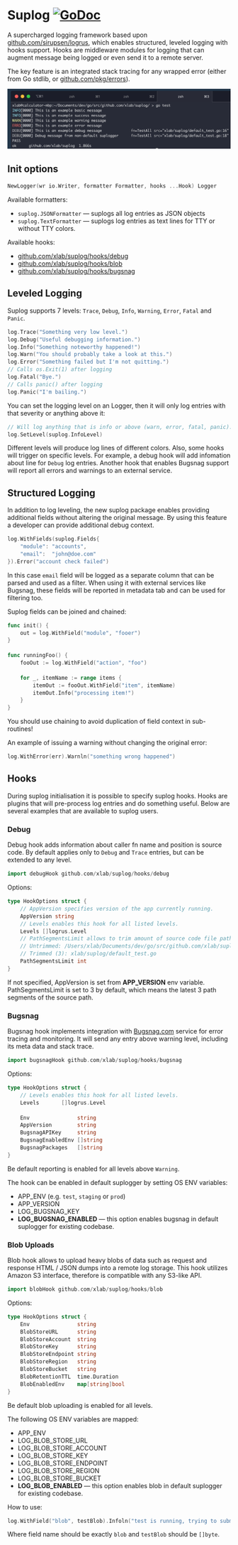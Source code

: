 # Suplog [![GoDoc](https://godoc.org/github.com/xlab/suplog?status.svg)](https://godoc.org/github.com/xlab/suplog)

A supercharged logging framework based upon [github.com/sirupsen/logrus](https://github.com/sirupsen/logrus), which enables structured, leveled logging with hooks support. Hooks are middleware modules for logging that can augment message being logged or even send it to a remote server.

The key feature is an integrated stack tracing for any wrapped error (either from Go stdlib, or [github.com/pkg/errors](http://github.com/pkg/errors)).

<img alt="Screenshot of suplog" src="screenshot.png" width="600px" />

## Init options

```go
NewLogger(wr io.Writer, formatter Formatter, hooks ...Hook) Logger
```

Available formatters:
* `suplog.JSONFormatter` — suplogs all log entries as JSON objects
* `suplog.TextFormatter` — suplogs log entries as text lines for TTY or without TTY colors.

Available hooks:
* [github.com/xlab/suplog/hooks/debug](https://github.com/xlab/suplog/blob/master/hooks/debug/hook.go#L14)
* [github.com/xlab/suplog/hooks/blob](https://github.com/xlab/suplog/blob/master/hooks/blob/hook.go#L14)
* [github.com/xlab/suplog/hooks/bugsnag](https://github.com/xlab/suplog/blob/master/hooks/bugsnag/hook.go#L13)

## Leveled Logging

Suplog supports 7 levels: `Trace`, `Debug`, `Info`, `Warning`, `Error`, `Fatal` and `Panic`.

```go
log.Trace("Something very low level.")
log.Debug("Useful debugging information.")
log.Info("Something noteworthy happened!")
log.Warn("You should probably take a look at this.")
log.Error("Something failed but I'm not quitting.")
// Calls os.Exit(1) after logging
log.Fatal("Bye.")
// Calls panic() after logging
log.Panic("I'm bailing.")
```

You can set the logging level on an Logger, then it will only log entries with that severity or anything above it:

```go
// Will log anything that is info or above (warn, error, fatal, panic). Default.
log.SetLevel(suplog.InfoLevel)
```

Different levels will produce log lines of different colors. Also, some hooks will trigger on specific levels. For example, a debug hook will add infomation about line for `Debug` log entries. Another hook that enables Bugsnag support will report all errors and warnings to an external service.

## Structured Logging

In addition to log leveling, the new suplog package enables providing additional fields without altering the original message. By using this feature a developer can provide additional debug context.

```go
log.WithFields(suplog.Fields{
    "module": "accounts",
    "email":  "john@doe.com"
}).Error("account check failed")
```

In this case `email` field will be logged as a separate column that can be parsed and used as a filter. When using it with external services like Bugsnag, these fields will be reported in metadata tab and can be used for filtering too.

Suplog fields can be joined and chained:

```go
func init() {
    out = log.WithField("module", "fooer")
}

func runningFoo() {
    fooOut := log.WithField("action", "foo")

    for _, itemName := range items {
        itemOut := fooOut.WithField("item", itemName)
        itemOut.Info("processing item!")
    }
}
```

You should use chaining to avoid duplication of field context in sub-routines!

An example of issuing a warning without changing the original error:

```go
log.WithError(err).Warnln("something wrong happened")
```

## Hooks

During suplog initialisation it is possible to specify suplog hooks. Hooks are plugins that will pre-process log entries and do something useful. Below are several examples that are available to suplog users.

### Debug

Debug hook adds information about caller fn name and position is source code. By default applies only to `Debug` and `Trace` entries, but can be extended to any level.

```go
import debugHook github.com/xlab/suplog/hooks/debug
```

Options:

```go
type HookOptions struct {
    // AppVersion specifies version of the app currently running.
    AppVersion string
    // Levels enables this hook for all listed levels.
    Levels []logrus.Level
    // PathSegmentsLimit allows to trim amount of source code file path segments.
    // Untrimmed: /Users/xlab/Documents/dev/go/src/github.com/xlab/suplog/default_test.go
    // Trimmed (3): xlab/suplog/default_test.go
    PathSegmentsLimit int
}
```

If not specified, AppVersion is set from **APP_VERSION** env variable. PathSegmentsLimit is set to 3 by default, which means the latest 3 path segments of the source path.

### Bugsnag

Bugsnag hook implements integration with [Bugsnag.com](https://app.bugsnag.com) service for error tracing and monitoring. It will send any entry above warning level, including its meta data and stack trace.

```go
import bugsnagHook github.com/xlab/suplog/hooks/bugsnag
```

Options:

```go
type HookOptions struct {
    // Levels enables this hook for all listed levels.
    Levels       []logrus.Level

    Env               string
    AppVersion        string
    BugsnagAPIKey     string
    BugsnagEnabledEnv []string
    BugsnagPackages   []string
}
```

Be default reporting is enabled for all levels above `Warning`.

The hook can be enabled in default suplogger by setting OS ENV variables:

* APP_ENV (e.g. `test`, `staging` or `prod`)
* APP_VERSION
* LOG_BUGSNAG_KEY
* **LOG_BUGSNAG_ENABLED** — this option enables bugsnag in default suplogger for existing codebase.

### Blob Uploads

Blob hook allows to upload heavy blobs of data such as request and response HTML / JSON dumps into a remote log storage. This hook utilizes Amazon S3 interface, therefore is compatible with any S3-like API.

```go
import blobHook github.com/xlab/suplog/hooks/blob
```

Options:

```go
type HookOptions struct {
    Env               string
    BlobStoreURL      string
    BlobStoreAccount  string
    BlobStoreKey      string
    BlobStoreEndpoint string
    BlobStoreRegion   string
    BlobStoreBucket   string
    BlobRetentionTTL  time.Duration
    BlobEnabledEnv    map[string]bool
}
```

Be default blob uploading is enabled for all levels.

The following OS ENV variables are mapped:

* APP_ENV
* LOG_BLOB_STORE_URL
* LOG_BLOB_STORE_ACCOUNT
* LOG_BLOB_STORE_KEY
* LOG_BLOB_STORE_ENDPOINT
* LOG_BLOB_STORE_REGION
* LOG_BLOB_STORE_BUCKET
* **LOG_BLOB_ENABLED** — this option enables blob in default suplogger for existing codebase.

How to use:

```go
log.WithField("blob", testBlob).Infoln("test is running, trying to submit blob")
```

Where field name should be exactly `blob` and `testBlob` should be `[]byte`.

